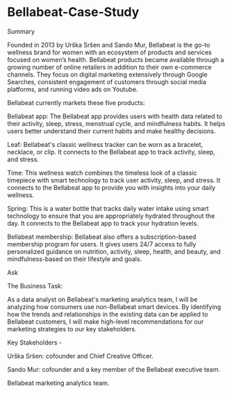 # Bellabeat-Case-Study

Summary
 
Founded in 2013 by Urška Sršen and Sando Mur, Bellabeat is the go-to wellness brand for women with an ecosystem of products and services focused on women’s health. Bellabeat products became available through a growing number of online retailers in addition to their own e-commerce channels. They focus on digital marketing extensively through Google Searches, consistent engagement of customers through social media platforms, and running video ads on Youtube.

Bellabeat currently markets these five products:

Bellabeat app: The Bellabeat app provides users with health data related to their activity, sleep, stress, menstrual cycle, and mindfulness habits. It helps users better understand their current habits and make healthy decisions.

Leaf: Bellabeat's classic wellness tracker can be worn as a bracelet, necklace, or clip. It connects to the Bellabeat app to track activity, sleep, and stress.

Time: This wellness watch combines the timeless look of a classic timepiece with smart technology to track user activity, sleep, and stress. It connects to the Bellabeat app to provide you with insights into your daily wellness.

Spring: This is a water bottle that tracks daily water intake using smart technology to ensure that you are appropriately hydrated throughout the day. It connects to the Bellabeat app to track your hydration levels.

Bellabeat membership: Bellabeat also offers a subscription-based membership program for users. It gives users 24/7 access to fully personalized guidance on nutrition, activity, sleep, health, and beauty, and mindfulness-based on their lifestyle and goals.








Ask

The Business Task:

As a data analyst on Bellabeat's marketing analytics team, I will be analyzing how consumers use non-Bellabeat smart devices. By identifying how the trends and relationships in the existing data can be applied to Bellabeat customers, I will make high-level recommendations for our marketing strategies to our key stakeholders.

Key Stakeholders -

Urška Sršen: cofounder and Chief Creative Officer.

Sando Mur: cofounder and a key member of the Bellabeat executive team.

Bellabeat marketing analytics team.

